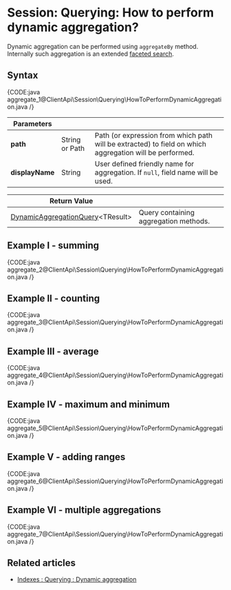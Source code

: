 # Session: Querying: How to perform dynamic aggregation?

Dynamic aggregation can be performed using `aggregateBy` method. Internally such aggregation is an extended [faceted search](../../../client-api/session/querying/how-to-perform-a-faceted-search).

## Syntax

{CODE:java aggregate_1@ClientApi\Session\Querying\HowToPerformDynamicAggregation.java /}

| Parameters | | |
| ------------- | ------------- | ----- |
| **path** | String or Path | Path (or expression from which path will be extracted) to field on which aggregation will be performed. |
| **displayName** | String | User defined friendly name for aggregation. If `null`, field name will be used. |

| Return Value | |
| ------------- | ----- |
| [DynamicAggregationQuery](../../../glossary/dynamic-aggregation-query)&lt;TResult&gt; | Query containing aggregation methods. |

## Example I - summing

{CODE:java aggregate_2@ClientApi\Session\Querying\HowToPerformDynamicAggregation.java /}

## Example II - counting

{CODE:java aggregate_3@ClientApi\Session\Querying\HowToPerformDynamicAggregation.java /}

## Example III - average

{CODE:java aggregate_4@ClientApi\Session\Querying\HowToPerformDynamicAggregation.java /}

## Example IV - maximum and minimum

{CODE:java aggregate_5@ClientApi\Session\Querying\HowToPerformDynamicAggregation.java /}

## Example V - adding ranges

{CODE:java aggregate_6@ClientApi\Session\Querying\HowToPerformDynamicAggregation.java /}

## Example VI - multiple aggregations

{CODE:java aggregate_7@ClientApi\Session\Querying\HowToPerformDynamicAggregation.java /}

## Related articles

- [Indexes : Querying : Dynamic aggregation](../../../indexes/querying/dynamic-aggregation)   
